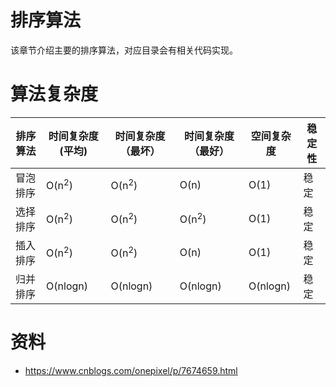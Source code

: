 # 排序算法

该章节介绍主要的排序算法，对应目录会有相关代码实现。

# 算法复杂度

| 排序算法 | 时间复杂度(平均) | 时间复杂度（最坏） | 时间复杂度（最好） | 空间复杂度 | 稳定性 |
| -------- | ---------------- | ------------------ | ------------------ | ---------- | ------ |
| 冒泡排序 | O(n<sup>2</sup>) | O(n<sup>2</sup>)   | O(n)               | O(1)       | 稳定   |
| 选择排序 | O(n<sup>2</sup>) | O(n<sup>2</sup>)   | O(n<sup>2</sup>)   | O(1)       | 稳定   |
| 插入排序 | O(n<sup>2</sup>) | O(n<sup>2</sup>)   | O(n)               | O(1)       | 稳定   |
| 归并排序 | O(nlogn)         | O(nlogn)           | O(nlogn)           | O(nlogn)   | 稳定   |

# 资料
- <https://www.cnblogs.com/onepixel/p/7674659.html>

